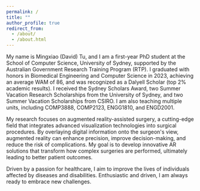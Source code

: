 ```yaml
---
permalink: /
title: ""
author_profile: true
redirect_from: 
  - /about/
  - /about.html
---
```


My name is Mingxiao (David) Tu, and I am a first-year PhD student at the School of Computer Science, University of Sydney, supported by the Australian Government Research Training Program (RTP). I graduated with honors in Biomedical Engineering and Computer Science in 2023, achieving an average WAM of 86, and was recognized as a Dalyell Scholar (top 2% academic results). I received the Sydney Scholars Award, two Summer Vacation Research Scholarships from the University of Sydney, and two Summer Vacation Scholarships from CSIRO. I am also teaching multiple units, including COMP3888, COMP2123, ENGG1810, and ENGD2001.

My research focuses on augmented reality-assisted surgery, a cutting-edge field that integrates advanced visualization technologies into surgical procedures. By overlaying digital information onto the surgeon's view, augmented reality can enhance precision, improve decision-making, and reduce the risk of complications. My goal is to develop innovative AR solutions that transform how complex surgeries are performed, ultimately leading to better patient outcomes.
 
Driven by a passion for healthcare, I aim to improve the lives of individuals affected by diseases and disabilities. Enthusiastic and driven, I am always ready to embrace new challenges.

